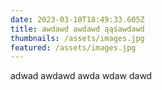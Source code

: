 ```yaml
---
date: 2023-03-10T18:49:33.605Z
title: awdawd awdawd ąąśawdawd
thumbnails: /assets/images.jpg
featured: /assets/images.jpg
---
```

adwad awdawd awda wdaw dawd